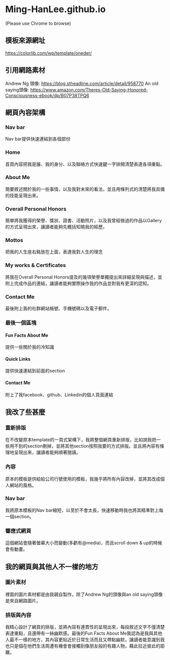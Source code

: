 # Ming-HanLee.github.io 
(Please use Chrome to browse)

## 模板來源網址
https://colorlib.com/wp/template/oneder/
## 引用網路素材
Andrew Ng 頭像: https://blog.stheadline.com/article/detail/958770
An old saying頭像: https://www.amazon.com/Theres-Old-Saying-Honored-Consciousness-ebook/dp/B07P38TPQ6

## 網頁內容架構
### Nav bar
Nav bar提供快速連結到各個部份
### Home
首頁內容把我是誰、我的身分、以及聯絡方式快速鍵一字排開清楚表達各項重點。
### About Me
簡要敘述關於我的一些事情，以及我對未來的看法，並且用條列式的清楚將我具備的技能呈現出來。
### Overall Personal Honors
簡單將我獲得的榮譽、獎狀、證書、活動照片，以及我曾經做過的作品以Gallery的方式呈現出來，讓讀者能夠先概括知曉我的經歷。
### Mottos
把我的人生座右銘放在上面，表達我對人生的理念
### My works & Certificates
將我在Overall Personal Honors提及的幾項榮譽單獨提出來詳細呈現與描述，並附上完成作品的連結，讓讀者能夠實際操作我的作品並對我有更深的認知。
### Contact Me
最後附上我的社群網站帳號、手機號碼以及電子郵件。
### 最後一個區塊
#### Fun Facts About Me
提供一些關於我的冷知識
#### Quick Links
提供快速連結到前面的section
#### Contact Me
附上了我facebook、github、Linkedin的個人頁面連結


## 我改了些甚麼
### 重新排版
在不改變原本template的一頁式架構下，我將整個網頁重新排版，比如說我把一些用不到的section刪掉，並將其他section按照我要的方式排版。並且將內容有條理地呈現出來，讓讀者能夠順著閱讀。
### 內容
原本的模板是供給給公司行號使用的模板，我幾乎將所有內容改掉，並將其改成個人網站的風格。
### Nav bar
我將原本模板的Nav bar縮短，以至於不會太長，快速移動時我也將其精準對上每一個section。
### 響應式網頁
這個網站會隨著螢幕大小而變動(多虧有@media)，而且scroll down & up的時候會有動畫。

## 我的網頁與其他人不一樣的地方
### 圖片素材
裡面的圖片素材都是由我親自製作，除了Andrew Ng的頭像與an old saying頭像是來自網路圖片。
### 排版與內容
我精心設計了網頁的排版，並將內容有連貫性的呈現出來，每段敘述文字不僅清楚表達重點，且還帶有一絲幽默感。最後的Fun Facts About Me我認為是我與其他人最不一樣的地方，其內容更貼近於日常生活而且又帶點幽默，讓讀者能意識到我也只是個在他們生活周遭有機會會接觸到像朋友般的有趣人物，藉此拉近彼此的距離。
